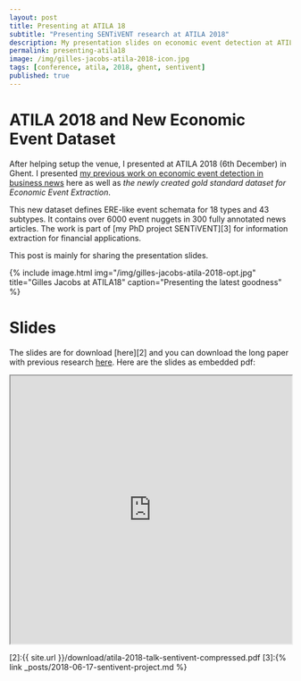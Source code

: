 ```yaml
---
layout: post
title: Presenting at ATILA 18
subtitle: "Presenting SENTiVENT research at ATILA 2018"
description: My presentation slides on economic event detection at ATILA 2018.
permalink: presenting-atila18
image: /img/gilles-jacobs-atila-2018-icon.jpg
tags: [conference, atila, 2018, ghent, sentivent]
published: true
---
```

# ATILA 2018 and New Economic Event Dataset
After helping setup the venue, I presented at ATILA 2018 (6th December) in Ghent.
I presented [my previous work on economic event detection in business news][1] here as well as *the newly created gold standard dataset for Economic Event Extraction*.

This new dataset defines ERE-like event schemata for 18 types and 43 subtypes.
It contains over 6000 event nuggets in 300 fully annotated news articles.
The work is part of [my PhD project SENTiVENT][3] for information extraction for financial applications.

This post is mainly for sharing the presentation slides.

{% include image.html
            img="/img/gilles-jacobs-atila-2018-opt.jpg"
            title="Gilles Jacobs at ATILA18"
            caption="Presenting the latest goodness" %}



# Slides
The slides are for download [here][2] and you can download the long paper with previous research [here][1].
Here are the slides as embedded pdf:

<iframe src="https://drive.google.com/file/d/1zPs3kiRhH_Qyj6szw679ZC6DrVvTMYoP/preview" width="100%" height="480"></iframe>


[1]:https://aclanthology.info/papers/W18-3101/w18-3101
[2]:{{ site.url }}/download/atila-2018-talk-sentivent-compressed.pdf
[3]:{% link _posts/2018-06-17-sentivent-project.md %}
